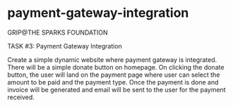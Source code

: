 # payment-gateway-integration
GRIP@THE SPARKS FOUNDATION

TASK #3: Payment Gateway Integration

Create a simple dynamic website where payment gateway is integrated. There will be a simple donate button on homepage. On clicking the donate button, the user will land on the payment page where user can select the amount to be paid and the payment type. Once the payment is done and invoice will be generated and email will be sent to the user for the payment received.
